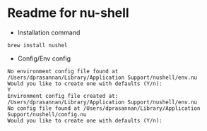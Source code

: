 # Readme for nu-shell
- Installation command
```
brew install nushel
```
- Config/Env config
```
No environment config file found at /Users/dprasannan/Library/Application Support/nushell/env.nu
Would you like to create one with defaults (Y/n):
Y
Environment config file created at: /Users/dprasannan/Library/Application Support/nushell/env.nu
No config file found at /Users/dprasannan/Library/Application Support/nushell/config.nu
Would you like to create one with defaults (Y/n):
```

